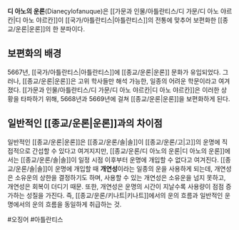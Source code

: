 **디 아노의 운론**(Dianeçylofanuque)은 [[가문과 인물/아틀란티스/디 가문/디 아노 야르칸|디 아노 야르칸]]이 [[국가/아틀란티스|아틀란티스]]의 전통에 맞추어 보편화한 [[종교/운론|운론]]의 한 분파이다.

## 보편화의 배경
5667년, [[국가/아틀란티스|아틀란티스]]에 [[종교/운론|운론]] 문화가 유입되었다. 그러나, [[종교/운론|운론]]은 고위 학사들만 해석 가능한, 일종의 어려운 학문이라고 여겨졌다. [[가문과 인물/아틀란티스/디 가문/디 아노 야르칸|디 아노 야르칸]]은 이러한 상황을 타파하기 위해, 5668년과 5669년에 걸쳐 [[종교/운론|운론]]을 보편화하게 된다.

## 일반적인 [[종교/운론|운론]]과의 차이점
일반적인 [[종교/운론|운론]]은 [[종교/운론/솔|솔]]이 [[종교/운론/고|고]]의 운명에 직접적으로 간섭할 수 있다고 여겨지지만, [[종교/운론/디 아노의 운론|디 아노의 운론]]에서는 [[종교/운론/솔|솔]]이 일정 시점 이후부터 운명에 개입할 수 없다고 여겨진다. [[종교/운론/솔|솔]]이 운명에 개입할 때 **개연성**이라는 일종의 운을 사용하게 되는데, 개연성은 소유운의 상한을 결정하기도 하며, 사용할 수 있는 개연성은 소유운을 넘지 못하고, 개연성은 회복이 더디기 때문. 또한, 개연성은 운명의 시간이 지날수록 사용량이 점점 증가하는 성질을 가진다. 즉, [[종교/운론/키나트|키나트]]에서의 운의 흐름과 일반적인 운명에서의 운의 흐름을 동일하게 취급하는 것.

#오징어 #아틀란티스 